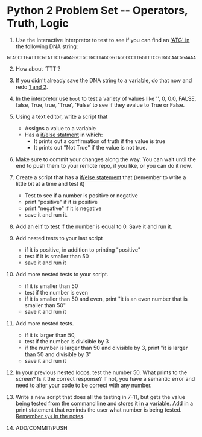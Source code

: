 Python 2 Problem Set -- Operators, Truth, Logic
===================

1. Use the Interactive Interpretor to test to see if you can find an ['ATG' in](https://github.com/prog4biol/pfb2019#membership-operators) the following DNA string:

```
GTACCTTGATTTCGTATTCTGAGAGGCTGCTGCTTAGCGGTAGCCCCTTGGTTTCCGTGGCAACGGAAAA
```

2. How about 'TTT'?

3. If you didn't already save the DNA string to a variable, do that now and redo [1 and 2](https://github.com/prog4biol/pfb2019#membership-operators).

4. In the interpretor use `bool` to test a variety of values like '', 0, 0.0, FALSE, false, True, true, 'True', 'False' to see if they evalue to True or False.

5. Using a text editor, write a script that 
    - Assigns a value to a variable
    - Has a [if/else statment](https://github.com/prog4biol/pfb2019#logic-control-statements) in which:
       - It prints out a confirmation of truth if the value is true
       - It prints out "Not True" if the value is not true. 

6. Make sure to commit your changes along the way. You can wait until the end to push them to your remote repo, if you like, or you can do it now. 



7. Create a script that has a [if/else statement](https://github.com/prog4biol/pfb2019#if-statement) that (remember to write a little bit at a time and test it)
    - Test to see if a number is positive or negative
    - print "positive" if it is positive
    - print "negative" if it is negative
    - save it and run it.
8. Add an [elif](https://github.com/prog4biol/pfb2019#ifelif) to test if the number is equal to 0. Save it and run it.

9. Add nested tests to your last script
    - if it is positive, in addition to printing "positive"
    - test if it is smaller than 50
    - save it and run it    
            
10. Add more nested tests to your script.
    - if it is smaller than 50
    - test if the number is even
    - if it is smaller than 50 and even, print "it is an even number that is smaller than 50"
    - save it and run it
         
11. Add more nested tests.  
    -  if it is larger than 50,  
    -  test if the number is divisible by 3  
    -  if the number is larger than 50 and divisible by 3, print "it is larger than 50 and divisible by 3"  
    -  save it and run it

12. In your previous nested loops, test the number 50. What prints to the screen? Is it the correct response? If not, you have a semantic error and need to alter your code to be correct with any number.  

13. Write a new script that does all the testing in 7-11, but gets the value being tested from the command line and stores it in a variable. Add in a print statement that reminds the user what number is being tested. [Remember `sys` in the notes](pfb2019#command-line-parameters-a-special-built-in-list). 

13. ADD/COMMIT/PUSH
